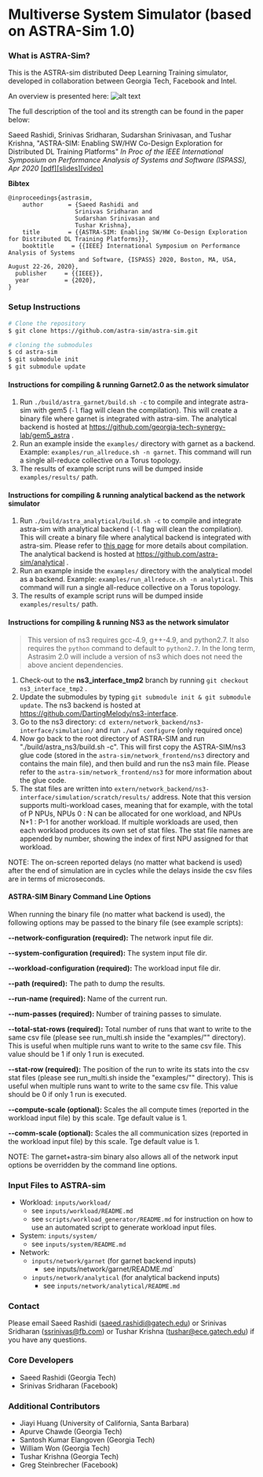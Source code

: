 # Multiverse System Simulator (based on ASTRA-Sim 1.0) #

### What is ASTRA-Sim? ###
This is the ASTRA-sim distributed Deep Learning Training simulator, developed in collaboration between Georgia Tech, Facebook and Intel.

An overview is presented here:
![alt text](https://github.com/astra-sim/astra-sim/blob/master/docs/images/astrasim_overview_codesign.png)

The full description of the tool and its strength can be found in the paper below:

Saeed Rashidi, Srinivas Sridharan, Sudarshan Srinivasan, and Tushar Krishna,
"ASTRA-SIM: Enabling SW/HW Co-Design Exploration for Distributed DL Training Platforms"
*In Proc of the IEEE International Symposium on Performance Analysis of Systems and Software (ISPASS), Apr 2020*
[[pdf]](https://sites.gatech.edu/ece-synergy/files/2020/08/astrasim_ispass2020.pdf)[[slides]](https://cpb-us-w2.wpmucdn.com/sites.gatech.edu/dist/c/332/files/2020/08/ISPASS2020-ASTRA-SIM_talk.pdf)[[video]](https://www.youtube.com/watch?v=S-HE9yBv8_I&list=PLHJB2bhmgB7crXM7wBKIDi7OEa0UTZtrR&index=10)

**Bibtex**

    @inproceedings{astrasim,
        author       = {Saeed Rashidi and
                       Srinivas Sridharan and
                       Sudarshan Srinivasan and
                       Tushar Krishna},
        title        = {{ASTRA-SIM: Enabling SW/HW Co-Design Exploration for Distributed DL Training Platforms}},
        booktitle     = {{IEEE} International Symposium on Performance Analysis of Systems
                        and Software, {ISPASS} 2020, Boston, MA, USA, August 22-26, 2020},
      publisher     = {{IEEE}},
      year          = {2020},
    }


### Setup Instructions ###

```bash
# Clone the repository
$ git clone https://github.com/astra-sim/astra-sim.git

# cloning the submodules
$ cd astra-sim
$ git submodule init
$ git submodule update
```

#### Instructions for compiling & running Garnet2.0 as the network simulator
1. Run `./build/astra_garnet/build.sh -c` to compile and integrate astra-sim with gem5 (`-l` flag will clean the compilation). This will create a binary file where garnet is integrated with astra-sim. The analytical backend is hosted at  https://github.com/georgia-tech-synergy-lab/gem5_astra .
2. Run an example inside the `examples/` directory with garnet as a backend. Example: `examples/run_allreduce.sh -n garnet`. This command will run a single all-reduce collective on a Torus topology. 
3. The results of example script runs will be dumped inside `examples/results/` path.

#### Instructions for compiling & running analytical backend as the network simulator
1. Run `./build/astra_analytical/build.sh -c` to compile and integrate astra-sim with analytical backend (`-l` flag will clean the compilation). This will create a binary file where analytical backend is integrated with astra-sim. Please refer to [this page](https://github.com/astra-sim/astra-sim/tree/master/build/astra_analytical) for more details about compilation. The analytical backend is hosted at https://github.com/astra-sim/analytical .
2. Run an example inside the `examples/` directory with the analytical model as a backend. Example: `examples/run_allreduce.sh -n analytical`. This command will run a single all-reduce collective on a Torus topology. 
3. The results of example script runs will be dumped inside `examples/results/` path. 

#### Instructions for compiling & running NS3 as the network simulator
> This version of ns3 requires gcc-4.9, g++-4.9, and python2.7. It also requires the `python` command to default to `python2.7`. 
> In the long term, Astrasim 2.0 will include a version of ns3 which does not need the above ancient dependencies.

1. Check-out to the **ns3_interface_tmp2** branch by running `git checkout ns3_interface_tmp2` .
2. Update the submodules by typing `git submodule init & git submodule update`. The ns3 backend is hosted at https://github.com/DartingMelody/ns3-interface.
3. Go to the ns3 directory: `cd extern/network_backend/ns3-interface/simulation/` and run `./waf configure` (only required once)
4. Now go back to the root directory of ASTRA-SIM and run "./build/astra_ns3/build.sh -c". This will first copy the ASTRA-SIM/ns3 glue code (stored in the `astra-sim/network_frontend/ns3` directory and contains the main file), and then build and run the ns3 main file. Please refer to the `astra-sim/network_frontend/ns3` for more information about the glue code.
5. The stat files are written into `extern/network_backend/ns3-interface/simulation/scratch/results/` address. Note that this version supports multi-workload cases, meaning that for example, with the total of P NPUs, NPUs 0 : N can be allocated for one workload, and NPUs N+1 : P-1 for another workload. If multiple workloads are used, then each worklaod produces its own set of stat files. The stat file names are appended by number, showing the index of first NPU assigned for that workload.

NOTE: The on-screen reported delays (no matter what backend is used) after the end of simulation are in cycles while the delays inside the csv files are in terms of microseconds.

#### ASTRA-SIM Binary Command Line Options
When running the binary file (no matter what backend is used), the following options may be passed to the binary file (see example scripts):

**--network-configuration (required):** The network input file dir.

**--system-configuration  (required):** The system input file dir.

**--workload-configuration (required):** The workload input file dir.

**--path (required):** The path to dump the results.

**--run-name  (required):** Name of the current run.

**--num-passes  (required):** Number of training passes to simulate.

**--total-stat-rows (required):** Total number of runs that want to write to the same csv file (please see run_multi.sh inside the "examples/"" directory). This is useful when multiple runs want to write to the same csv file. This value should be 1 if only 1 run is executed. 

**--stat-row  (required):** The position of the run to write its stats into the csv stat files (please see run_multi.sh inside the "examples/"" directory). This is useful when multiple runs want to write to the same csv file. This value should be 0 if only 1 run is executed.

**--compute-scale (optional):** Scales the all compute times (reported in the workload input file) by this scale. Tge default value is 1.

**--comm-scale  (optional):** Scales the all communication sizes (reported in the workload input file) by this scale. Tge default value is 1.

NOTE: The garnet+astra-sim binary also allows all of the network input options be overridden by the command line options. 

### Input Files to ASTRA-sim ###

* Workload: `inputs/workload/`
   * see `inputs/workload/README.md`
   * see `scripts/workload_generator/README.md` for instruction on how to use an automated script to generate workload input files.
* System: `inputs/system/`
   * see `inputs/system/README.md`
* Network: 
    * `inputs/network/garnet` (for garnet backend inputs)
      * see inputs/network/garnet/README.md`
    * `inputs/network/analytical` (for analytical backend inputs)
      * see `inputs/network/analytical/README.md`
    

### Contact ###
Please email Saeed Rashidi (saeed.rashidi@gatech.edu) or Srinivas Sridharan (ssrinivas@fb.com) or Tushar Krishna (tushar@ece.gatech.edu) if you have any questions.

### Core Developers ###
* Saeed Rashidi (Georgia Tech)
* Srinivas Sridharan (Facebook)

### Additional Contributors ###
* Jiayi Huang (University of California, Santa Barbara)
* Apurve Chawde (Georgia Tech)
* Santosh Kumar Elangoven (Georgia Tech)
* William Won (Georgia Tech)
* Tushar Krishna (Georgia Tech)
* Greg Steinbrecher (Facebook)
